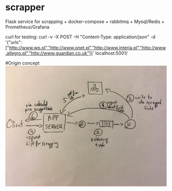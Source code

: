 # scrapper
Flask service for scrapping + docker-compose + rabbitmq + Mysql/Redis + Prometheus/Grafana


curl for testing:
curl -v -X POST -H "Content-Type: application/json" -d '{"urls":["http://www.wp.pl","http://www.onet.pl","http://www.interia.pl","http://www.allegro.pl","http://www.guardian.co.uk"]}' localhost:5001/

#Origin concept
![Alt text](schema.jpg?raw=true "schma")